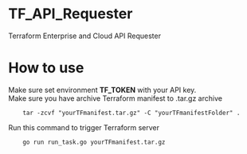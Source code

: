 # TF_API_Requester
Terraform Enterprise and Cloud API Requester

# How to use
Make sure set environment **TF_TOKEN** with your API key. <br>
Make sure you have archive Terraform manifest to .tar.gz archive <br>
```
    tar -zcvf "yourTFmanifest.tar.gz" -C "yourTFmanifestFolder" .
```

Run this command to trigger Terraform server
```
    go run run_task.go yourTFmanifest.tar.gz
```